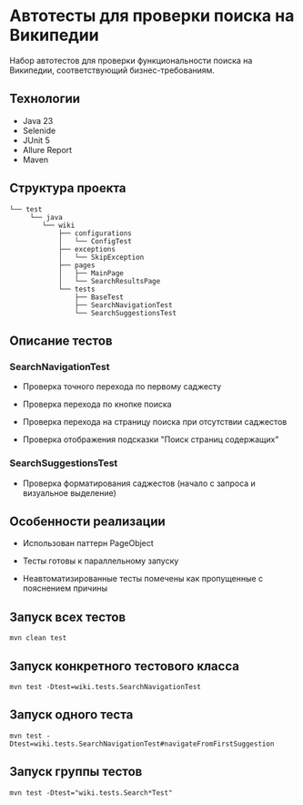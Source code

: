 # Автотесты для проверки поиска на Википедии

Набор автотестов для проверки функциональности поиска на Википедии, соответствующий бизнес-требованиям.

## Технологии
- Java 23
- Selenide
- JUnit 5
- Allure Report
- Maven

## Структура проекта
````
└── test
     └── java
        └── wiki
            ├── configurations
            │   └── ConfigTest
            ├── exceptions
            │   └── SkipException
            ├── pages
            │   ├── MainPage
            │   └── SearchResultsPage
            └── tests
                ├── BaseTest
                ├── SearchNavigationTest
                └── SearchSuggestionsTest
````



## Описание тестов
### SearchNavigationTest
* Проверка точного перехода по первому саджесту

* Проверка перехода по кнопке поиска

* Проверка перехода на страницу поиска при отсутствии саджестов

* Проверка отображения подсказки "Поиск страниц содержащих"

### SearchSuggestionsTest
* Проверка форматирования саджестов (начало с запроса и визуальное выделение)

## Особенности реализации
* Использован паттерн PageObject

* Тесты готовы к параллельному запуску

* Неавтоматизированные тесты помечены как пропущенные с пояснением причины

## Запуск всех тестов
    mvn clean test

## Запуск конкретного тестового класса
    mvn test -Dtest=wiki.tests.SearchNavigationTest

## Запуск одного теста
    mvn test -Dtest=wiki.tests.SearchNavigationTest#navigateFromFirstSuggestion

## Запуск группы тестов
    mvn test -Dtest="wiki.tests.Search*Test"